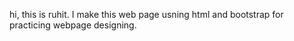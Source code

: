 hi, this is ruhit.
I make this web page usning html and bootstrap for practicing webpage designing.
